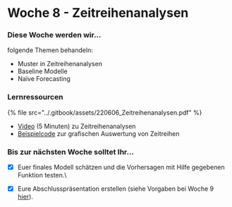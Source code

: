 # Woche 8 - Zeitreihenanalysen

### Diese Woche werden wir...

folgende Themen behandeln:

* Muster in Zeitreihenanalysen
* Baseline Modelle
* Naïve Forecasting

### Lernressourcen

{% file src="../.gitbook/assets/220606_Zeitreihenanalysen.pdf" %}

* [Video](https://coursera.org/share/3f650f2a9fc3aef4a5ce140f99daf9a3) (5 Minuten) zu Zeitreihenanalysen
* [Beispielcode](https://github.com/opencampus-sh/einfuehrung-in-data-science-und-ml/blob/main/Zeitreihenanalyse/time-series-examples.R) zur grafischen Auswertung von Zeitreihen

### Bis zur nächsten Woche solltet Ihr...

* [x] Euer finales Modell schätzen und die Vorhersagen mit Hilfe gegebenen Funktion testen.\

* [x] Eure Abschlusspräsentation erstellen (siehe Vorgaben bei Woche 9 [hier](https://opencampus.gitbook.io/opencampus-machine-learning-program/einfuehrung-in-data-science-und-maschinelles-lernen/woche-9-projektpraesentationen)).
